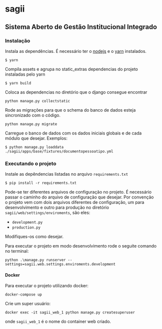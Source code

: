# sagii
## Sistema Aberto de Gestão Institucional Integrado

### Instalação

Instala as dependências. É necessário ter o [nodejs](https://nodejs.org/en/) e o [yarn](https://yarnpkg.com/en/) instalados.
```console
$ yarn
```

Compila assets e agrupa no static_extras dependencias do projeto instaladas pelo yarn

```
$ yarn build
```

Coloca as dependencias no diretório que o django consegue encontrar
```console
python manage.py collectstatic
```

Rode as migrações para que o schema do banco de dados esteja sincronizado com o código.

```console
python manage.py migrate
```

Carregue o banco de dados com os dados iniciais globais e de cada módulo que desejar. Exemplos:

```
$ python manage.py loaddata ./sagii/apps/base/fixtures/documentopessoatipo.yml
```

### Executando o projeto

Instale as depêndencias listadas no arquivo `requirements.txt`

```
$ pip install -r requirements.txt
```

Pode-se ter diferentes arquivos de configuração no projeto. É necessário passar o caminho do arquivo de configuração que desejar. Por convenção o projeto vem com dois arquivos diferentes de configuração, um para desenvolvimento e outro para produção no diretório `sagii/web/settings/enviroments`, são eles:

* `development.py`
* `production.py`

Modifiques-os como desejar.

Para executar o projeto em modo desenvolvimento rode o seguite comando no terminal:

```
python .\manage.py runserver --settings=sagii.web.settings.enviroments.development
```

#### Docker

Para executar o projeto utilizando docker:

```
docker-compose up
```

Crie um super usuário:

```
docker exec -it sagii_web_1 python manage.py createsuperuser
```
onde `sagii_web_1` é o nome do container web criado.